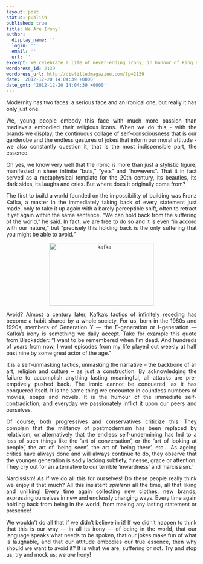 ```yaml
---
layout: post
status: publish
published: true
title: We Are Irony!
author:
  display_name: ''
  login: ''
  email: ''
  url: ''
excerpt: We celebrate a life of never-ending irony, in honour of King Kafka.
wordpress_id: 2139
wordpress_url: http://distilledmagazine.com/?p=2139
date: '2012-12-20 14:04:39 +0000'
date_gmt: '2012-12-20 14:04:39 +0000'
---
```

<p dir="ltr" style="text-align: justify;">Modernity has two faces: a serious face and an ironical one, but really it has only just one.</p>
<p dir="ltr" style="text-align: justify;">We, young people embody this face with much more passion than medievals embodied their religious icons. When we do this - with the brands we display, the continuous collage of self-consciousness that is our garderobe and the endless gestures of jokes that inform our moral attitude - we also constantly question it, that is the most indispensible part, the essence.</p>
<p dir="ltr" style="text-align: justify;">Oh yes, we know very well that the ironic is more than just a stylistic figure, manifested in sheer infinite “buts,” “yets” and “howevers”. That it in fact served as a metaphysical template for the 20th century, its beauties, its dark sides, its laughs and cries. But where does it originally come from?</p>
<p dir="ltr" style="text-align: justify;">The first to build a world founded on the impossibility of building was Franz Kafka, a master in the immediately taking back of every statement just made, only to take it up again with a barely perceptible shift, often to retract it yet again within the same sentence. “We can hold back from the suffering of the world,” he said. In fact, we are free to do so and it is even “in accord with our nature,” but “precisely this holding back is the only suffering that you might be able to avoid.”</p>
<p dir="ltr" style="text-align: justify;"><!--column--></p>
<p dir="ltr" style="text-align: center;"><a href="http://distilledmagazine.com/we-are-irony/kafka/" rel="attachment wp-att-2143"><img class="aligncenter  wp-image-2143" alt="kafka" src="http://distilledmagazine.com/wp-content/uploads/2012/12/kafka.jpg" width="276" height="166" /></a></p>
<p dir="ltr" style="text-align: justify;">Avoid? Almost a century later, Kafka’s tactics of infinitely receding has become a habit shared by a whole society. For us, born in the 1980s and 1990s, members of Generation Y — the E-generation or I-generation — Kafka’s irony is something we daily accept. Take for example this quote from Blackadder: “I want to be remembered when I'm dead. And hundreds of years from now, I want episodes from my life played out weekly at half past nine by some great actor of the age.”</p>
<p dir="ltr" style="text-align: justify;">It is a self-unmasking tactics, unmasking the narrative – the backbone of all art, religion and culture – as just a construction. By acknowledging the failure to accomplish anything lasting meaningful, all attacks are pre-emptively pushed back. The ironic cannot be conquered, as it has conquered itself. It is the same thing we encounter in countless numbers of movies, soaps and novels. It is the humour of the immediate self-contradiction, and everyday we passionately inflict it upon our peers and ourselves.</p>
<p dir="ltr" style="text-align: justify;"><!--column--></p>
<p dir="ltr" style="text-align: justify;">Of course, both progressives and conservatives criticize this. They complain that the militancy of postmodernism has been replaced by relativism, or alternatively that the endless self-undermining has led to a loss of such things like the ‘art of conversation’, or the ‘art of looking at people’, the art of ‘being seen’, the art of ‘being there’, etc… As ageing critics have always done and will always continue to do, they observe that the younger generation is sadly lacking subtlety, finesse, grace or attention. They cry out for an alternative to our terrible ‘inwardness’ and ‘narcissism.’</p>
<p style="text-align: justify;">Narcissism! As if we do all this for ourselves! Do these people really think we enjoy it that much? All this insistent <em>spielerei</em> all the time, all that liking and unliking! Every time again collecting new clothes, new brands, expressing ourselves in new and endlessly changing ways. Every time again holding back from being in the world, from making any lasting statement or presence!</p>
<p style="text-align: justify;">We wouldn’t do all that if we didn’t believe in it! If we didn’t happen to think that this is our way — in all its irony — of being in the world, that our language speaks what needs to be spoken, that our jokes make fun of what is laughable, and that our attitude embodies our true essence, then why should we want to avoid it? It is what we are, suffering or not. Try and stop us, try and mock us: we <em>are</em> Irony!</p>
<p style="text-align: justify;"><!--column--></p>
